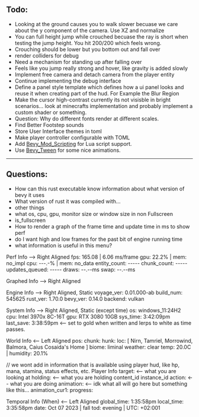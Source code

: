 

## Todo: 
- Looking at the ground causes you to walk slower becuase we care about the y component of the camera. Use XZ and normalize
- You can full height jump while crouched becuase the ray is short when testing the jump height. You hit 200/200 which feels wrong.
- Crouching should be lower but you bottom out and fall over
- render colliders for debug
- Need a mechanism for standing up after falling over
- Feels like you jump really strong and hover, like gravity is added slowly
- Implement free camera and detach camera from the player entity
- Continue implementing the debug interface
- Define a panel style template which defines how a ui panel looks and reuse it when creating part of the hud. For Example the Blur Region
- Make the cursor high-contrast currently its not visisble in bright scenarios... look at minecrafts implementation and probably implement a custom shader or something.
- Question: Why do different fonts render at different scales.
- Find Better Footstep sounds
- Store User Interface themes in toml
- Make player controller configurable with TOML
- Add [Bevy_Mod_Scripting](https://crates.io/crates/bevy_mod_scripting) for Lua script support.
- Use [Bevy_Tween](https://github.com/djeedai/bevy_tweening) for some nice animations.
--- 

## Questions: 
- How can this rust executable know information about what version of bevy it uses
- What version of rust it was compiled with...
- other things
- what os, cpu, gpu, monitor size or window size in non Fullscreen
- is_fullscreen
- How to render a graph of the frame time and update time in ms to show perf
- do I want high and low frames for the past bit of engine running time
- what information is useful in this menu?

Perf Info --> Right Aligned
fps: 165.08 | 6.06 ms/frame
gpu:  22.2% | mem: no_impl
cpu: ---.-% | mem: no_data
entity_count:   -----
chunk_count:    ----- 
updates_queued: -----
draws:  --.--ms
swap:   --.--ms


Graphed Info --> Right Aligned

Engine Info --> Right Aligned, Static
voyage_ver: 0.01.000-ab
build_num:  545625
rust_ver: 1.70.0
bevy_ver: 0.14.0
backend: vulkan

System Info --> Right Aligned, Static (except time)
os: windows_11:24H2
cpu: Intel 3970x 8C-16T
gpu: RTX 3080 10GB
sys_time:  3:42:09pm
last_save: 3:38:59pm <-- set to gold when written and lerps to white as time passes.



World Info <-- Left Aligned
pos:
chunk:
hunk:
loc: [
    Nirn, 
    Tamriel, 
    Morrowind, 
    Balmora, 
    Caius Cosaida's Home
]
biome: liminal
weather: clear
temp: 20.0C | humidity: 20.1%

// we wont add in information that is available using player hud, like hp, mana, stamina, status effects, etc.
Player Info
target:                     <-- what you are looking at
holding:                    <-- what you are holding
    content_id
    instance_id
action:                     <-- what you are doing
animation:                  <-- idk what all will go here but something like this...
    animation_cur1:
    progress:
 
Temporal Info (When) <-- Left Aligned
global_time: 1:35:58pm
local_time:  3:35:58pm
date: Oct 07 2023 | fall
tod: evening | UTC: +02:001




